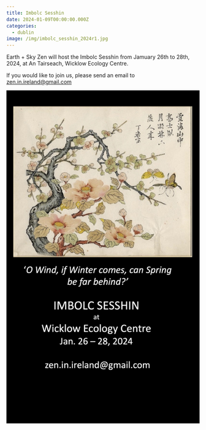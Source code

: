 ```yaml
---
title: Imbolc Sesshin
date: 2024-01-09T00:00:00.000Z
categories:
  - dublin
image: /img/imbolc_sesshin_2024r1.jpg
---
```


Earth + Sky Zen will host the Imbolc Sesshin from Jamuary 26th to 28th, 2024, at An Tairseach, Wicklow Ecology Centre.

If you would like to join us, please send an email to [zen.in.ireland@gmail.com](mailto:zen.in.ireland@gmail.com)

![](/img/imbolc_sesshin_2024r1.jpg)
